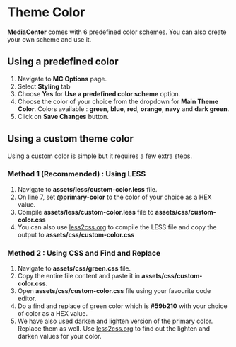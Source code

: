 # Theme Color

**MediaCenter** comes with 6 predefined color schemes. You can also create your own scheme and use it.

## Using a predefined color

1. Navigate to **MC Options** page.
2. Select **Styling** tab
3. Choose **Yes** for **Use a predefined color scheme** option.
4. Choose the color of your choice from the dropdown for **Main Theme Color**. Colors available : **green**, **blue**, **red**, **orange**, **navy** and **dark green**.
5. Click on **Save Changes** button.


## Using a custom theme color

Using a custom color is simple but it requires a few extra steps.

### Method 1 (Recommended) : Using LESS

1. Navigate to **assets/less/custom-color.less** file.
2. On line 7, set **@primary-color** to the color of your choice as a HEX value.
3. Compile **assets/less/custom-color.less** file to **assets/css/custom-color.css**
4. You can also use [less2css.org](http://less2css.org/) to compile the LESS file and copy the output to **assets/css/custom-color.css**

### Method 2 : Using CSS and Find and Replace

1. Navigate to **assets/css/green.css** file.
2. Copy the entire file content and paste it in **assets/css/custom-color.css**.
3. Open **assets/css/custom-color.css** file using your favourite code editor.
4. Do a find and replace of green color which is **#59b210** with your choice of color as a HEX value.
5. We have also used darken and lighten version of the primary color. Replace them as well. Use [less2css.org](http://less2css.org) to find out the lighten and darken values for your color.
